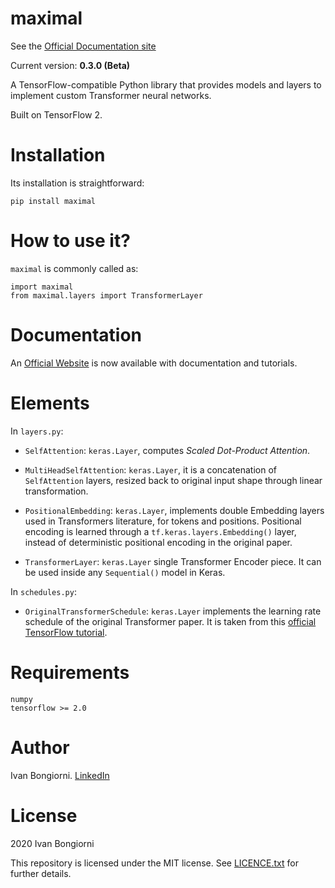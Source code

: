 # maximal

See the [Official Documentation site](https://ivanbongiorni.github.io/maximal/)

Current version: **0.3.0 (Beta)**

A TensorFlow-compatible Python library that provides models and layers to implement custom Transformer neural networks.

Built on TensorFlow 2.

# Installation
Its installation is straightforward:

```
pip install maximal
```

# How to use it?
`maximal` is commonly called as:

```
import maximal
from maximal.layers import TransformerLayer
```

# Documentation
An [Official Website](https://ivanbongiorni.github.io/maximal/) is now available with documentation and tutorials.

# Elements

In `layers.py`:
- `SelfAttention`: `keras.Layer`, computes *Scaled Dot-Product Attention*.

- `MultiHeadSelfAttention`: `keras.Layer`, it is a concatenation of `SelfAttention` layers, resized back to original input shape through linear transformation.

- `PositionalEmbedding`: `keras.Layer`, implements double Embedding layers used in Transformers literature, for tokens and positions. Positional encoding is learned through a `tf.keras.layers.Embedding()` layer, instead of deterministic positional encoding in the original paper.

- `TransformerLayer`: `keras.Layer` single Transformer Encoder piece. It can be used inside any `Sequential()` model in Keras.

In `schedules.py`:
- `OriginalTransformerSchedule`: `keras.Layer` implements the learning rate schedule of the original Transformer paper. It is taken from this [official TensorFlow tutorial](https://www.tensorflow.org/text/tutorials/transformer).

# Requirements
```
numpy
tensorflow >= 2.0
```

# Author
Ivan Bongiorni. [LinkedIn](https://www.linkedin.com/in/ivan-bongiorni-b8a583164/)

# License
2020 Ivan Bongiorni

This repository is licensed under the MIT license. See [LICENCE.txt]() for further details.
